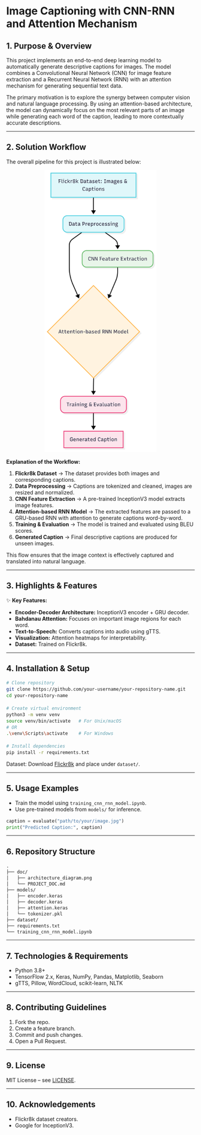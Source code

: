 # Image Captioning with CNN-RNN and Attention Mechanism

## 1. Purpose & Overview

This project implements an end-to-end deep learning model to automatically generate descriptive captions for images. The model combines a Convolutional Neural Network (CNN) for image feature extraction and a Recurrent Neural Network (RNN) with an attention mechanism for generating sequential text data.

The primary motivation is to explore the synergy between computer vision and natural language processing. By using an attention-based architecture, the model can dynamically focus on the most relevant parts of an image while generating each word of the caption, leading to more contextually accurate descriptions.

---

## 2. Solution Workflow

The overall pipeline for this project is illustrated below:

<p align="center">
  <a href="doc/architecture_diagram.png">
    <img src="doc/architecture_diagram.png" alt="Architecture Diagram" width="300"/>
  </a>
</p>



**Explanation of the Workflow:**

1. **Flickr8k Dataset** → The dataset provides both images and corresponding captions.
2. **Data Preprocessing** → Captions are tokenized and cleaned, images are resized and normalized.
3. **CNN Feature Extraction** → A pre-trained InceptionV3 model extracts image features.
4. **Attention-based RNN Model** → The extracted features are passed to a GRU-based RNN with attention to generate captions word-by-word.
5. **Training & Evaluation** → The model is trained and evaluated using BLEU scores.
6. **Generated Caption** → Final descriptive captions are produced for unseen images.

This flow ensures that the image context is effectively captured and translated into natural language.

---

## 3. Highlights & Features

✨ **Key Features:**

* **Encoder-Decoder Architecture:** InceptionV3 encoder + GRU decoder.
* **Bahdanau Attention:** Focuses on important image regions for each word.
* **Text-to-Speech:** Converts captions into audio using gTTS.
* **Visualization:** Attention heatmaps for interpretability.
* **Dataset:** Trained on Flickr8k.

---

## 4. Installation & Setup

```bash
# Clone repository
git clone https://github.com/your-username/your-repository-name.git
cd your-repository-name

# Create virtual environment
python3 -m venv venv
source venv/bin/activate   # For Unix/macOS
# OR
.\venv\Scripts\activate    # For Windows

# Install dependencies
pip install -r requirements.txt
```

Dataset: Download [Flickr8k](https://www.kaggle.com/datasets/adityajn105/flickr8k) and place under `dataset/`.

---

## 5. Usage Examples

* Train the model using `training_cnn_rnn_model.ipynb`.
* Use pre-trained models from `models/` for inference.

```python
caption = evaluate("path/to/your/image.jpg")
print("Predicted Caption:", caption)
```

---

## 6. Repository Structure

```
.
├── doc/
│   ├── architecture_diagram.png
│   └── PROJECT_DOC.md
├── models/
│   ├── encoder.keras
│   ├── decoder.keras
│   ├── attention.keras
│   └── tokenizer.pkl
├── dataset/
├── requirements.txt
└── training_cnn_rnn_model.ipynb
```

---

## 7. Technologies & Requirements

* Python 3.8+
* TensorFlow 2.x, Keras, NumPy, Pandas, Matplotlib, Seaborn
* gTTS, Pillow, WordCloud, scikit-learn, NLTK

---

## 8. Contributing Guidelines

1. Fork the repo.
2. Create a feature branch.
3. Commit and push changes.
4. Open a Pull Request.

---

## 9. License

MIT License – see [LICENSE](LICENSE).

---

## 10. Acknowledgements

* Flickr8k dataset creators.
* Google for InceptionV3.
